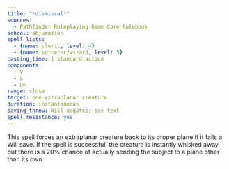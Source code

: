 ```yaml
---
title: "*dismissal*"
sources:
  - Pathfinder Roleplaying Game Core Rulebook
school: abjuration
spell_lists:
  - {name: cleric, level: 4}
  - {name: sorcerer/wizard, level: 5}
casting_time: 1 standard action
components:
  - V
  - S
  - DF
range: close
target: one extraplanar creature
duration: instantaneous
saving_throw: Will negates; see text
spell_resistance: yes
---
```


This spell forces an extraplanar creature back to its proper plane if it fails a Will save. If the spell is successful, the creature is instantly whisked away, but there is a 20% chance of actually sending the subject to a plane other than its own.

